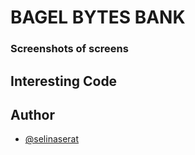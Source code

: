 # BAGEL BYTES BANK

### Screenshots of screens

## Interesting Code


## Author

- [@selinaserat](https://www.github.com/selinaserat)

